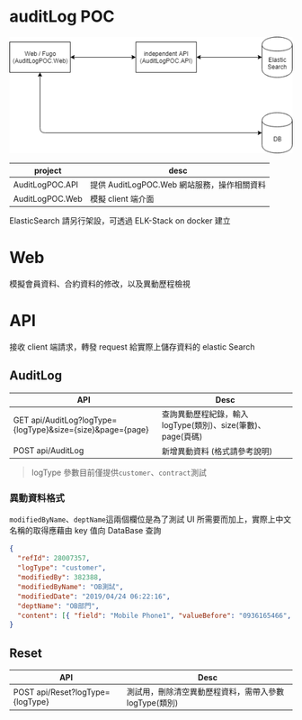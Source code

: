 # auditLog POC

![](./Document/flow.png)

| project         | desc                                        |
| --------------- | ------------------------------------------- |
| AuditLogPOC.API | 提供 AuditLogPOC.Web 網站服務，操作相關資料 |
| AuditLogPOC.Web | 模擬 client 端介面                          |

ElasticSearch 請另行架設，可透過 ELK-Stack on docker 建立

# Web

模擬會員資料、合約資料的修改，以及異動歷程檢視

# API

接收 client 端請求，轉發 request 給實際上儲存資料的 elastic Search

## AuditLog

| API                                                        | Desc                                                         |
| ---------------------------------------------------------- | ------------------------------------------------------------ |
| GET api/AuditLog?logType={logType}&size={size}&page={page} | 查詢異動歷程紀錄，輸入 logType(類別)、size(筆數)、page(頁碼) |
| POST api/AuditLog                                          | 新增異動資料 (格式請參考說明)                                |

> logType 參數目前僅提供`customer`、`contract`測試

### 異動資料格式

`modifiedByName`、`deptName`這兩個欄位是為了測試 UI 所需要而加上，實際上中文名稱的取得應藉由 key 值向 DataBase 查詢

```json
{
  "refId": 28007357,
  "logType": "customer",
  "modifiedBy": 382388,
  "modifiedByName": "OB測試",
  "modifiedDate": "2019/04/24 06:22:16",
  "deptName": "OB部門",
  "content": [{ "field": "Mobile Phone1", "valueBefore": "0936165466", "valueAfter": "0912345" }]
}
```

## Reset

| API                              | Desc                                                   |
| -------------------------------- | ------------------------------------------------------ |
| POST api/Reset?logType={logType} | 測試用，刪除清空異動歷程資料，需帶入參數 logType(類別) |
